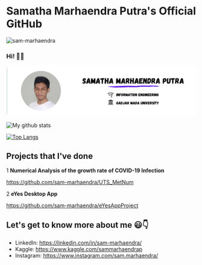 # Samatha Marhaendra Putra's Official GitHub
<p align="left"> <img src="https://komarev.com/ghpvc/?username=sam-marhaendra" alt="sam-marhaendra" /> </p>

### Hi! 👋:grin:

<img src="https://github.com/sam-marhaendra/introduction/blob/main/Photo.png" alt="Samatha Marhaendra Putra" style="border-radius: 10px"/>

![My github stats](https://github-readme-stats.vercel.app/api?username=sam-marhaendra&show_icons=true&theme=tokyonight)

[![Top Langs](https://github-readme-stats.vercel.app/api/top-langs/?username=sam-marhaendra)](https://github.com/anuraghazra/github-readme-stats)

## Projects that I've done

1 **Numerical Analysis of the growth rate of COVID-19 Infection**

https://github.com/sam-marhaendra/UTS_MetNum

2 **eYes Desktop App**

https://github.com/sam-marhaendra/eYesAppProject

## Let's get to know more about me :smiley::point_down:

- LinkedIn: https://linkedin.com/in/sam-marhaendra/
- Kaggle: https://www.kaggle.com/sammarhaendrap
- Instagram: https://www.instagram.com/sam.marhaendra/
